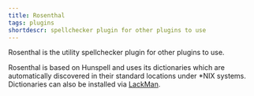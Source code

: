 ```yaml
---
title: Rosenthal
tags: plugins
shortdescr: spellchecker plugin for other plugins to use
---
```


Rosenthal is the utility spellchecker plugin for other plugins to use.

Rosenthal is based on Hunspell and uses its dictionaries which are
automatically discovered in their standard locations under \*NIX systems.
Dictionaries can also be installed via [LackMan](/plugins-lackman).
